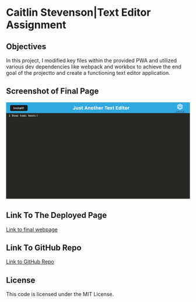 # Caitlin Stevenson|Text Editor Assignment

## Objectives

In this project, I modified key files within the provided PWA and utilized various dev dependencies like webpack and workbox to achieve the end goal of the projectto and create a functioning text editor application.

## Screenshot of Final Page

![Screenshot of final webpage](./final_page.png)

## Link To The Deployed Page

[Link to final webpage](https://aqueous-retreat-42145.herokuapp.com/)

## Link To GitHub Repo

[Link to GitHub Repo](https://github.com/caitlinscodes/text_editor)

## License

This code is licensed under the MIT License.